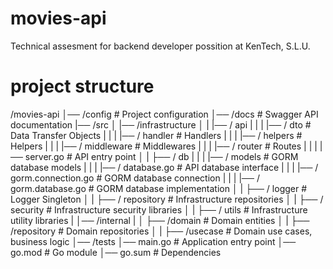 # movies-api

Technical assesment for backend developer possition at KenTech, S.L.U.

# project structure

/movies-api
│── /config                         # Project configuration
│── /docs                           # Swagger API documentation
|── /src
│   |── /infrastructure
│   |   |── / api
|   |   |   |── / dto                   # Data Transfer Objects
|   |   |   |── / handler               # Handlers
|   |   |   |── / helpers               # Helpers
|   |   |   |── / middleware            # Middlewares
|   |   |   |── / router                # Routes
|   |   |   |── server.go               # API entry point
│   |   ├── / db
|   |   |   |── / models                # GORM database models
|   |   |   |── / database.go           # API database interface
|   |   |   |── / gorm.connection.go    # GORM database connection
|   |   |   |── / gorm.database.go      # GORM database implementation
│   |   ├── / logger                    # Logger Singleton
│   |   ├── / repository                # Infrastructure repositories
│   |   ├── / security                  # Infrastructure security libraries
│   |   ├── / utils                     # Infrastructure utility libraries
|   │── /internal
|   │   ├── /domain                     # Domain entities
│   |   ├── /repository                 # Domain repositories
│   |   ├── /usecase                    # Domain use cases, business logic
│── /tests
│── main.go                         # Application entry point
│── go.mod                          # Go module
│── go.sum                          # Dependencies
